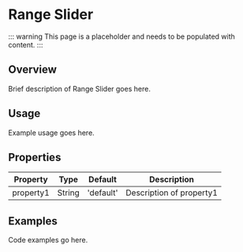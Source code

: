 # Range Slider

::: warning
This page is a placeholder and needs to be populated with content.
:::

## Overview

Brief description of Range Slider goes here.

## Usage

Example usage goes here.

## Properties

| Property | Type | Default | Description |
|----------|------|---------|-------------|
| property1 | String | 'default' | Description of property1 |

## Examples

Code examples go here.
